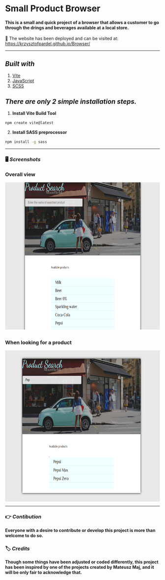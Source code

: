 # **Small Product Browser**

#### This is a small and quick project of a browser that allows a customer to go through the drings and beverages available at a local store.

🔎 The website has been deployed and can be visited at: https://krzysztofpardel.github.io/Browser/

---

## **_Built with_**

1. [Vite](https://vitejs.dev/guide/)
2. [JavaScript](https://developer.mozilla.org/en-US/docs/Web/javascript)
3. [SCSS](https://sass-lang.com/install)

## **_There are only 2 simple installation steps._**

1. **Install Vite Build Tool**

```bash
npm create vite@latest
```

2. **Install SASS preprocessor**

```bash
npm install -g sass
```

---

### 🖥️ **_Screenshots_**

### Overall view

<img style='height: 30rem; display:block; margin-top:1rem; margin-bottom:2rem' src="./assets/SmallProductBrowser.png" alt="screeenshot">

### When looking for a product

<img style='height: 30.8rem; display:block; margin-top:1rem' src="./assets/SmallProductBrowser2.png" alt="screeenshot" >

---

### 👉 **_Contibution_**

#### Everyone with a desire to contribute or develop this project is more than welcome to do so.

### 🏷️ **_Credits_**

#### Though some things have been adjusted or coded differently, this project has been inspired by one of the projects created by Mateusz Maj, and it will be only fair to acknowledge that.
